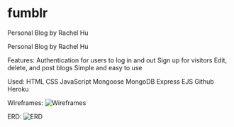 # fumblr
Personal Blog by Rachel Hu

Personal Blog by Rachel Hu

Features:
Authentication for users to log in and out
Sign up for visitors
Edit, delete, and post blogs
Simple and easy to use

Used:
HTML
CSS
JavaScript
Mongoose
MongoDB
Express
EJS
Github
Heroku

Wireframes:
![Wireframes](https://user-images.githubusercontent.com/23408915/136710251-9deffce9-e77f-4cba-8c80-1dcf89a539cf.png)

ERD:
![ERD](https://user-images.githubusercontent.com/23408915/136710258-18e9a914-6462-4b43-bca1-9508d341586f.png)

